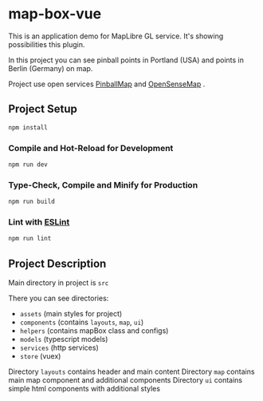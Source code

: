 # map-box-vue

This is an application demo for MapLibre GL service. It's showing possibilities this plugin.

In this project you can see pinball points in Portland (USA) and points in Berlin (Germany) on map.

Project use open services [PinballMap](https://pinballmap.com/api/v1) and [OpenSenseMap](https://api.opensensemap.org/) .

## Project Setup

```sh
npm install
```

### Compile and Hot-Reload for Development

```sh
npm run dev
```

### Type-Check, Compile and Minify for Production

```sh
npm run build
```

### Lint with [ESLint](https://eslint.org/)

```sh
npm run lint
```


## Project Description

Main directory in project is `src`

There you can see directories: 
- `assets` (main styles for project)
- `components` (contains `layouts`, `map`, `ui`)
- `helpers` (contains mapBox class and configs)
- `models` (typescript models)
- `services` (http services)
- `store` (vuex)

Directory `layouts` contains header and main content
Directory `map` contains main map component and additional components
Directory `ui` contains simple html components with additional styles
